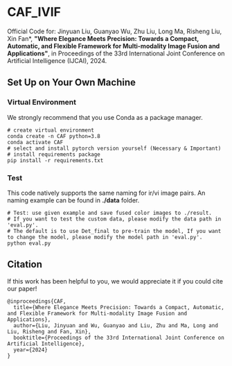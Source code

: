 ﻿# CAF_IVIF
Official Code for: Jinyuan Liu, Guanyao Wu, Zhu Liu, Long Ma, Risheng Liu, Xin Fan*, **"Where Elegance Meets Precision: Towards a Compact, Automatic, and Flexible Framework for Multi-modality Image Fusion and Applications"**,  in Proceedings of the 33rd International Joint Conference on Artificial Intelligence (IJCAI), 2024.

## Set Up on Your Own Machine

### Virtual Environment

We strongly recommend that you use Conda as a package manager.

```shell
# create virtual environment
conda create -n CAF python=3.8
conda activate CAF
# select and install pytorch version yourself (Necessary & Important)
# install requirements package
pip install -r requirements.txt
```

### Test
This code natively supports the same naming for ir/vi image pairs. An naming example can be found in **./data** folder.
```shell
# Test: use given example and save fused color images to ./result.
# If you want to test the custom data, please modify the data path in 'eval.py'.
# The default is to use Det_final to pre-train the model, If you want to change the model, please modify the model path in 'eval.py'.
python eval.py
```


## Citation

If this work has been helpful to you, we would appreciate it if you could cite our paper! 

```
@inproceedings{CAF,
  title={Where Elegance Meets Precision: Towards a Compact, Automatic, and Flexible Framework for Multi-modality Image Fusion and Applications},
  author={Liu, Jinyuan and Wu, Guanyao and Liu, Zhu and Ma, Long and Liu, Risheng and Fan, Xin},
  booktitle={Proceedings of the 33rd International Joint Conference on Artificial Intelligence},
  year={2024}
}
```




